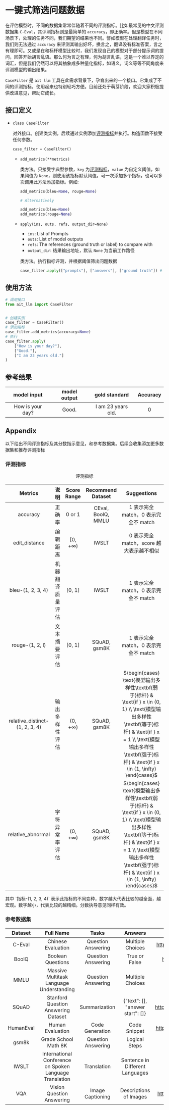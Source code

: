 # 一键式筛选问题数据

在评估模型时，不同的数据集常常伴随着不同的评测指标。比如最常见的中文评测数据集 `C-Eval`，其评测指标则是最简单的 `accuracy`，即正确率。但是模型在不同场景下，处理的任务不同，我们期望的结果也不同。譬如模型在处理翻译任务时，我们则无法通过 `accuracy` 来评测其输出好坏，换言之，翻译没有标准答案，言之有理即可。又或是在和标杆模型比较时，我们发现自己的模型对于部分提示词的提问，回答开始胡言乱语。那么何为言之有理，何为胡言乱语，这是一个难以界定的词汇，但是我们仍然可以将其抽象成多种量化指标，如语义，词义等等不同角度来评测模型的输出结果。

`CaseFilter` 是 `ait llm` 工具在此需求背景下，孕育出来的一个接口。它集成了不同的评测指标，使用起来也特别轻巧方便。目前还处于萌芽阶段，欢迎大家积极提供改进意见，帮助它成长。

## 接口定义
- `class CaseFilter`
    
    对外接口。创建类实例，后续通过实例添加[评测指标](#评测指标)并执行。构造函数不接受任何参数。
    ```py
    case_filter = CaseFilter()
    ```

    - `add_metrics(**metrics)`
        
        类方法。只接受字典型参数，`key` 为[评测指标](#评测指标)，`value` 为自定义阈值，如果阈值为 `None`，则使用该指标默认阈值。可一次添加多个指标，也可以多次调用此方法添加指标。例如:
        ```py
        add_metrics(bleu=None, rouge=None)

        # Alternatively

        add_metrics(bleu=None)
        add_metrics(rouge=None)
        ```

    - `apply(ins, outs, refs, output_dir=None)`
       - `ins`: List of Prompts
       - `outs`: List of model outputs
       - `refs`: The references (ground truth or label) to compare with
       - `output_dir`: 结果输出地址，默认 `None` 为当前工作路径
        
        类方法。执行指标评测，并根据阈值筛出问题数据
        ```py
        case_filter.apply(["prompts"], ["answers"], ["ground truth"]) # output_dir is None by default
        ```

## 使用方法

```py
# 调用接口
from ait_llm import CaseFilter


# 创建实例
case_filter = CaseFilter()
# 添加指标
case_filter.add_metrics(accuracy=None)
# 执行
case_filter.apply(
    ["How is your day?"],
    ["Good."],
    ["I am 23 years old."]
)
```

## 参考结果

<center>

| model input      | model output | gold standard      | Accuracy |
| :---------:      | :----------: | :-----------:      | :------: |
| How is your day? | Good.        | I am 23 years old. | 0        |

</center>

## Appendix
以下给出不同评测指标及其分数指示意见，和参考数据集。后续会收集添加更多数据集和推荐评测指标

### 评测指标

<center>
<a id="评测指标"></a>
<caption>评测指标</caption>

| Metrics                | 说明 | Score Range | Recommend Dataset       | Suggestions                            |
| :-----:                | :--: | :---------: | :---------------:       | :---------:                            |
| accuracy               | 正确率 | 0 or 1      | CEval, BoolQ, MMLU      | 1 表示完全 match，0 表示完全不 match     |
| edit_distance          | 编辑距离 | [0, +∞)     | IWSLT                   | 0 表示完全 match，score 越大表示越不相似 |
| bleu-(1, 2, 3, 4)                | 机器翻译质量评估 | [0, 1]      | IWSLT                   | 1 表示完全match，0 表示完全不 match      |
| rouge-(1, 2, l)                 | 文本摘要评估 | [0, 1]      | SQuAD, gsm8K            | 1 表示完全match，0 表示完全不 match      |
| relative_distinct-(1, 2, 3, 4)  | 输出多样性评估 | (0, +∞) | SQuAD, gsm8K              | $\begin{cases} \text{模型输出多样性\textbf{弱于}标杆} & \text{if } x \in (0, 1) \\ \text{模型输出多样性\textbf{等于}标杆} & \text{if } x = 1 \\ \text{模型输出多样性\textbf{强于}标杆} & \text{if } x \in (1, \infty) \end{cases}$ |
| relative_abnormal      | 字符异常率评估 | (0, +∞) | SQuAD, gsm8K              | $\begin{cases} \text{模型输出多样性\textbf{弱于}标杆} & \text{if } x \in (0, 1) \\ \text{模型输出多样性\textbf{等于}标杆} & \text{if } x = 1 \\ \text{模型输出多样性\textbf{强于}标杆} & \text{if } x \in (1, \infty) \end{cases}$ |


</center>
其中 `指标-(1, 2, 3, 4)` 表示此指标的不同变种，数字越大代表比较的越全面，越宏观。数字越小，代表比较的越精细。分数执导意见同样有效。

### 参考数据集
<center>

| Dataset  | Full Name | Tasks | Answers | Reference |
| :-----:  | :-------: | :---: | :-----: | :-------: |
| C-Eval   | Chinese Evaluation | Question Answering | Multiple Choices | https://huggingface.co/datasets/ceval/ceval-exam |
| BoolQ    | Boolean Questions | Question Answering | True or False | https://huggingface.co/datasets/google/boolq |
| MMLU     | Massive Multitask Language Understanding | Question Answering | Multiple Choices | https://huggingface.co/datasets/cais/mmlu |
| SQuAD    | Stanford Question Answering Dataset | Summarization | {"text": [], "answer start": []} | https://huggingface.co/datasets/rajpurkar/squad_v2 |
| HumanEval | Human Evaluation | Code Generation | Code Snippet | https://huggingface.co/datasets/openai_humaneval |
| gsm8k    | Grade School Math 8K | Question Answering | Logical Steps | https://huggingface.co/datasets/gsm8k |
| IWSLT    | International Conference on Spoken Language Translation | Translation | Sentence in Different Languages | https://huggingface.co/datasets/iwslt2017 |
| VQA      | Vision Question Answering    | Image Captioning | Descriptions of Images | https://huggingface.co/datasets/lmms-lab/VQAv2 |

</center>
